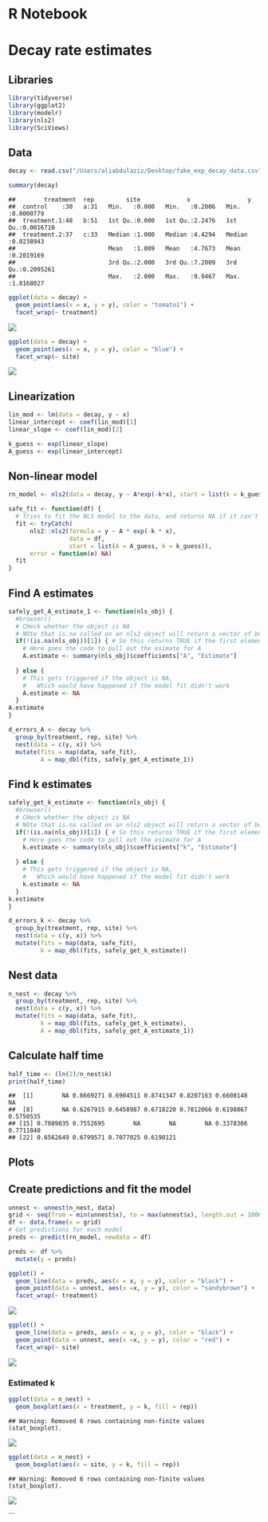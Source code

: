 R Notebook
================

# Decay rate estimates

## Libraries

``` r
library(tidyverse)
library(ggplot2)
library(modelr)
library(nls2)
library(SciViews)
```

## Data

``` r
decay <- read.csv("/Users/aliabdulaziz/Desktop/fake_exp_decay_data.csv", header=T, na.strings="?")

summary(decay)
```

    ##        treatment  rep         site             x                y            
    ##  control    :30   a:31   Min.   :0.000   Min.   :0.2006   Min.   :0.0000779  
    ##  treatment.1:48   b:51   1st Qu.:0.000   1st Qu.:2.2476   1st Qu.:0.0016710  
    ##  treatment.2:37   c:33   Median :1.000   Median :4.4294   Median :0.0238943  
    ##                          Mean   :1.009   Mean   :4.7673   Mean   :0.2019169  
    ##                          3rd Qu.:2.000   3rd Qu.:7.2009   3rd Qu.:0.2095261  
    ##                          Max.   :2.000   Max.   :9.9467   Max.   :1.8168027

``` r
ggplot(data = decay) +
  geom_point(aes(x = x, y = y), color = "tomato1") +
  facet_wrap(~ treatment)
```

![](final_project_0.1_files/figure-markdown_github/unnamed-chunk-2-1.png)

``` r
ggplot(data = decay) +
  geom_point(aes(x = x, y = y), color = "blue") +
  facet_wrap(~ site)
```

![](final_project_0.1_files/figure-markdown_github/unnamed-chunk-2-2.png)

## Linearization

``` r
lin_mod <- lm(data = decay, y ~ x)
linear_intercept <- coef(lin_mod)[1]
linear_slope <- coef(lin_mod)[2]

k_guess <- exp(linear_slope)
A_guess <- exp(linear_intercept)
```

## Non-linear model

``` r
rn_model <- nls2(data = decay, y ~ A*exp(-k*x), start = list(k = k_guess, A = A_guess))

safe_fit <- function(df) {
  # Tries to fit the NLS model to the data, and returns NA if it can't for whatever reason
  fit <- tryCatch(
      nls2::nls2(formula = y ~ A * exp(-k * x),
                 data = df, 
                 start = list(A = A_guess, k = k_guess)),
      error = function(e) NA)
  fit
}
```

## Find A estimates

``` r
safely_get_A_estimate_1 <- function(nls_obj) {
  #browser()
  # CHeck whether the object is NA
  # NOte that is.na called on an nls2 object will return a vector of booleans
  if(!(is.na(nls_obj))[1]) { # So this returns TRUE if the first element of hte vector that is.na() returns is FALSE
    # Here goes the code to pull out the esimate for A
    A.estimate <- summary(nls_obj)$coefficients["A", "Estimate"]
    
  } else {
    # This gets triggered if the object is NA,
    #   Which would have happened if the model fit didn't work
    A.estimate <- NA
  }
A.estimate
}

d_errors_A <- decay %>%
  group_by(treatment, rep, site) %>%
  nest(data = c(y, x)) %>%
  mutate(fits = map(data, safe_fit),
         A = map_dbl(fits, safely_get_A_estimate_1))
```

## Find k estimates

``` r
safely_get_k_estimate <- function(nls_obj) {
  #browser()
  # CHeck whether the object is NA
  # NOte that is.na called on an nls2 object will return a vector of booleans
  if(!(is.na(nls_obj))[1]) { # So this returns TRUE if the first element of hte vector that is.na() returns is FALSE
    # Here goes the code to pull out the esimate for A
    k.estimate <- summary(nls_obj)$coefficients["k", "Estimate"]
    
  } else {
    # This gets triggered if the object is NA,
    #   Which would have happened if the model fit didn't work
    k.estimate <- NA
  }
k.estimate
}

d_errors_k <- decay %>%
  group_by(treatment, rep, site) %>%
  nest(data = c(y, x)) %>%
  mutate(fits = map(data, safe_fit),
         k = map_dbl(fits, safely_get_k_estimate))
```

## Nest data

``` r
n_nest <- decay %>%
  group_by(treatment, rep, site) %>%
  nest(data = c(y, x)) %>%
  mutate(fits = map(data, safe_fit),
         k = map_dbl(fits, safely_get_k_estimate),
         A = map_dbl(fits, safely_get_A_estimate_1))
```

## Calculate half time

``` r
half_time <- (ln(2)/n_nest$k)
print(half_time)
```

    ##  [1]        NA 0.6669271 0.6904511 0.8741347 0.8207163 0.6608148        NA
    ##  [8]        NA 0.6267915 0.6458987 0.6718220 0.7812066 0.6198867 0.5750535
    ## [15] 0.7089835 0.7552695        NA        NA        NA 0.3378306 0.7711840
    ## [22] 0.6562649 0.6799571 0.7077025 0.6190121

## Plots

## Create predictions and fit the model

``` r
unnest <- unnest(n_nest, data)
grid <- seq(from = min(unnest$x), to = max(unnest$x), length.out = 1000)
df <- data.frame(x = grid)
# Get predictions for each model
preds <- predict(rn_model, newdata = df)

preds <- df %>%
  mutate(y = preds)

ggplot() +
  geom_line(data = preds, aes(x = x, y = y), color = "black") +
  geom_point(data = unnest, aes(x =x, y = y), color = "sandybrown") +
  facet_wrap(~ treatment)
```

![](final_project_0.1_files/figure-markdown_github/unnamed-chunk-9-1.png)

``` r
ggplot() +
  geom_line(data = preds, aes(x = x, y = y), color = "black") +
  geom_point(data = unnest, aes(x =x, y = y), color = "red") +
  facet_wrap(~ site)
```

![](final_project_0.1_files/figure-markdown_github/unnamed-chunk-9-2.png)

### Estimated k

``` r
ggplot(data = n_nest) +
  geom_boxplot(aes(x = treatment, y = k, fill = rep))
```

    ## Warning: Removed 6 rows containing non-finite values (stat_boxplot).

![](final_project_0.1_files/figure-markdown_github/unnamed-chunk-10-1.png)

``` r
ggplot(data = n_nest) +
  geom_boxplot(aes(x = site, y = k, fill = rep))
```

    ## Warning: Removed 6 rows containing non-finite values (stat_boxplot).

![](final_project_0.1_files/figure-markdown_github/unnamed-chunk-10-2.png)

\`\`\`
